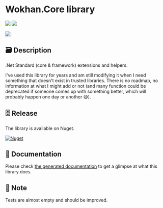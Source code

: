 # Wokhan.Core library

![](https://img.shields.io/badge/.NET-6-blue)
![](https://img.shields.io/badge/.NET-standard2.0-green)

![](https://img.shields.io/badge/Status-Active-green) 
 
## 🗃️ Description 

.Net Standard (core & framework) extensions and helpers.

I've used this library for years and am still modifying it when I need something that doesn't exist in trusted libraries. There is no roadmap, no information at what I might add or not (and many function could be deprecated if someone comes up with something better, which will probably happen one day or another 😅).

## 🗄️ Release

The library is available on Nuget. 

[![Nuget](https://img.shields.io/nuget/v/Wokhan.Core)](https://www.nuget.org/packages/Wokhan.Core) 

## 📒 Documentation 
Please check [the generated documentation](docs/generated/Wokhan.Core.md) to get a glimpse at what this library does.

## 📃 Note
Tests are almost empty and should be improved.
